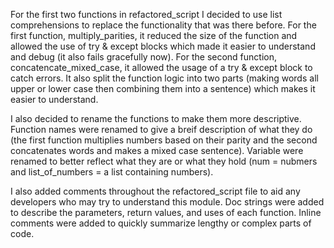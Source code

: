 For the first two functions in refactored_script I decided to use list comprehensions to replace the functionality that was there before. For the first function, multiply_parities, it reduced the size of the function and allowed the use of try & except blocks which made it easier to understand and debug (it also fails gracefully now). For the second function, concatencate_mixed_case, it allowed the usage of a try & except block to catch errors. It also split the function logic into two parts (making words all upper or lower case then combining them into a sentence) which makes it easier to understand.

I also decided to rename the functions to make them more descriptive. Function names were renamed to give a breif description of what they do (the first function multiplies numbers based on their parity and the second concatenates words and makes a mixed case sentence). Variable were renamed to better reflect what they are or what they hold (num = nubmers and list_of_numbers = a list containing numbers).

I also added comments throughout the refactored_script file to aid any developers who may try to understand this module. Doc strings were added to describe the parameters, return values, and uses of each function. Inline comments were added to quickly summarize lengthy or complex parts of code.